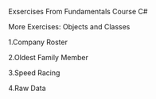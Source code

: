 Exsercises From Fundamentals Course C#

More Exercises: Objects and Classes

1.Company Roster

2.Oldest Family Member

3.Speed Racing

4.Raw Data

